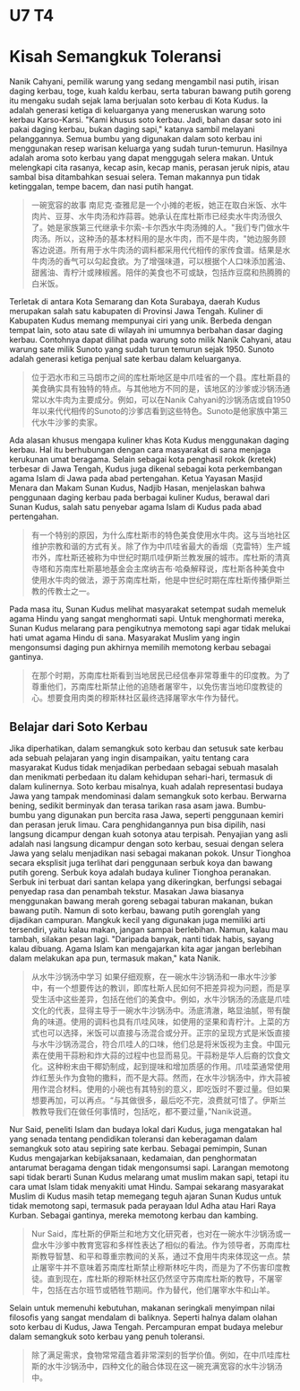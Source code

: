 # U7 T4

# Kisah Semangkuk Toleransi

Nanik Cahyani, pemilik warung yang sedang mengambil nasi putih, irisan daging kerbau, toge, kuah kaldu kerbau, serta taburan bawang putih goreng itu mengaku sudah sejak lama berjualan soto kerbau di Kota Kudus. Ia adalah generasi ketiga di keluarganya yang meneruskan warung soto kerbau Karso-Karsi. "Kami khusus soto kerbau. Jadi, bahan dasar soto ini pakai daging kerbau, bukan daging sapi," katanya sambil melayani pelanggannya. Semua bumbu yang digunakan dalam soto kerbau ini menggunakan resep warisan keluarga yang sudah turun-temurun. Hasilnya adalah aroma soto kerbau yang dapat menggugah selera makan. Untuk melengkapi cita rasanya, kecap asin, kecap manis, perasan jeruk nipis, atau sambal bisa ditambahkan sesuai selera. Teman makannya pun tidak ketinggalan, tempe bacem, dan nasi putih hangat.

> 一碗宽容的故事
> 南尼克·查雅尼是一个小摊的老板，她正在取白米饭、水牛肉片、豆芽、水牛肉汤和炸蒜蓉。她承认在库杜斯市已经卖水牛肉汤很久了。她是家族第三代继承卡尔索-卡尔西水牛肉汤摊的人。"我们专门做水牛肉汤。所以，这种汤的基本材料用的是水牛肉，而不是牛肉，"她边服务顾客边说道。所有用于水牛肉汤的调料都采用代代相传的家传食谱。结果是水牛肉汤的香气可以勾起食欲。为了增强味道，可以根据个人口味添加酱油、甜酱油、青柠汁或辣椒酱。陪伴的美食也不可或缺，包括炸豆腐和热腾腾的白米饭。

Terletak di antara Kota Semarang dan Kota Surabaya, daerah Kudus merupakan salah satu kabupaten di Provinsi Jawa Tengah. Kuliner di Kabupaten Kudus memang mempunyai ciri yang unik. Berbeda dengan tempat lain, soto atau sate di wilayah ini umumnya berbahan dasar daging kerbau. Contohnya dapat dilihat pada warung soto milik Nanik Cahyani, atau warung sate milik Sunoto yang sudah turun temurun sejak 1950. Sunoto adalah generasi ketiga penjual sate kerbau dalam keluarganya.

> 位于泗水市和三马朗市之间的库杜斯地区是中爪哇省的一个县。库杜斯县的美食确实具有独特的特点。与其他地方不同的是，该地区的沙爹或沙锅汤通常以水牛肉为主要成分。例如，可以在Nanik Cahyani的沙锅汤店或自1950年以来代代相传的Sunoto的沙爹店看到这些特色。Sunoto是他家族中第三代水牛沙爹的卖家。

Ada alasan khusus mengapa kuliner khas Kota Kudus menggunakan daging kerbau. Hal itu berhubungan dengan cara masyarakat di sana menjaga kerukunan umat beragama. Selain sebagai kota penghasil rokok (kretek) terbesar di Jawa Tengah, Kudus juga dikenal sebagai kota perkembangan agama Islam di Jawa pada abad pertengahan. Ketua Yayasan Masjid Menara dan Makam Sunan Kudus, Nadjib Hasan, menjelaskan bahwa penggunaan daging kerbau pada berbagai kuliner Kudus, berawal dari Sunan Kudus, salah satu penyebar agama Islam di Kudus pada abad pertengahan.

> 有一个特别的原因，为什么库杜斯市的特色美食使用水牛肉。这与当地社区维护宗教和谐的方式有关。除了作为中爪哇省最大的香烟（克雷特）生产城市外，库杜斯还被称为中世纪时期爪哇伊斯兰教发展的城市。库杜斯的清真寺塔和苏南库杜斯墓地基金会主席纳吉布·哈桑解释说，库杜斯各种美食中使用水牛肉的做法，源于苏南库杜斯，他是中世纪时期在库杜斯传播伊斯兰教的传教士之一。

Pada masa itu, Sunan Kudus melihat masyarakat setempat sudah memeluk agama Hindu yang sangat menghormati sapi. Untuk menghormati mereka, Sunan Kudus melarang para pengikutnya memotong sapi agar tidak melukai hati umat agama Hindu di sana. Masyarakat Muslim yang ingin mengonsumsi daging pun akhirnya memilih memotong kerbau sebagai gantinya.

> 在那个时期，苏南库杜斯看到当地居民已经信奉非常尊重牛的印度教。为了尊重他们，苏南库杜斯禁止他的追随者屠宰牛，以免伤害当地印度教徒的心。想要食用肉类的穆斯林社区最终选择屠宰水牛作为替代。

## Belajar dari Soto Kerbau

Jika diperhatikan, dalam semangkuk soto kerbau dan setusuk sate kerbau ada sebuah pelajaran yang ingin disampaikan, yaitu tentang cara masyarakat Kudus tidak menjadikan perbedaan sebagai sebuah masalah dan menikmati perbedaan itu dalam kehidupan sehari-hari, termasuk di dalam kulinernya. Soto kerbau misalnya, kuah adalah representasi budaya Jawa yang tampak mendominasi dalam semangkuk soto kerbau. Berwarna bening, sedikit berminyak dan terasa tarikan rasa asam jawa. Bumbu-bumbu yang digunakan pun bercita rasa Jawa, seperti penggunaan kemiri dan perasan jeruk limau. Cara penghidangannya pun bisa dipilih, nasi langsung dicampur dengan kuah sotonya atau terpisah. Penyajian yang asli adalah nasi langsung dicampur dengan soto kerbau, sesuai dengan selera Jawa yang selalu menjadikan nasi sebagai makanan pokok. Unsur Tionghoa secara eksplisit juga terlihat dari penggunaan serbuk koya dan bawang putih goreng. Serbuk koya adalah budaya kuliner Tionghoa peranakan. Serbuk ini terbuat dari santan kelapa yang dikeringkan, berfungsi sebagai penyedap rasa dan penambah tekstur. Masakan Jawa biasanya menggunakan bawang merah goreng sebagai taburan makanan, bukan bawang putih. Namun di soto kerbau, bawang putih gorenglah yang dijadikan campuran. Mangkuk kecil yang digunakan juga memiliki arti tersendiri, yaitu kalau makan, jangan sampai berlebihan. Namun, kalau mau tambah, silakan pesan lagi. "Daripada banyak, nanti tidak habis, sayang kalau dibuang. Agama Islam kan mengajarkan kita agar jangan berlebihan dalam melakukan apa pun, termasuk makan," kata Nanik.

> 从水牛沙锅汤中学习
> 如果仔细观察，在一碗水牛沙锅汤和一串水牛沙爹中，有一个想要传达的教训，即库杜斯人民如何不把差异视为问题，而是享受生活中这些差异，包括在他们的美食中。例如，水牛沙锅汤的汤底是爪哇文化的代表，显得主导于一碗水牛沙锅汤中。汤底清澈，略显油腻，带有酸角的味道。使用的调料也具有爪哇风味，如使用的坚果和青柠汁。上菜的方式也可以选择，米饭可以直接与汤混合或分开。正宗的呈现方式是米饭直接与水牛沙锅汤混合，符合爪哇人的口味，他们总是将米饭视为主食。中国元素在使用干蒜粉和炸大蒜的过程中也显而易见。干蒜粉是华人后裔的饮食文化。这种粉末由干椰奶制成，起到提味和增加质感的作用。爪哇菜通常使用炸红葱头作为食物的撒料，而不是大蒜。然而，在水牛沙锅汤中，炸大蒜被用作混合材料。使用的小碗也有其特别的意义，即吃饭时不要过量。但如果想要再加，可以再点。“与其做很多，最后吃不完，浪费就可惜了。伊斯兰教教导我们在做任何事情时，包括吃，都不要过量，”Nanik说道。

Nur Said, peneliti Islam dan budaya lokal dari Kudus, juga mengatakan hal yang senada tentang pendidikan toleransi dan keberagaman dalam semangkuk soto atau sepiring sate kerbau. Sebagai pemimpin, Sunan Kudus mengajarkan kebijaksanaan, kedamaian, dan penghormatan antarumat beragama dengan tidak mengonsumsi sapi. Larangan memotong sapi tidak berarti Sunan Kudus melarang umat muslim makan sapi, tetapi itu cara umat Islam tidak menyakiti umat Hindu. Sampai sekarang masyarakat Muslim di Kudus masih tetap memegang teguh ajaran Sunan Kudus untuk tidak memotong sapi, termasuk pada perayaan Idul Adha atau Hari Raya Kurban. Sebagai gantinya, mereka memotong kerbau dan kambing.

> Nur Said，库杜斯的伊斯兰和地方文化研究者，也对在一碗水牛沙锅汤或一盘水牛沙爹中教育宽容和多样性表达了相似的看法。作为领导者，苏南库杜斯教导智慧、和平和尊重宗教间的关系，通过不食用牛肉来体现这一点。禁止屠宰牛并不意味着苏南库杜斯禁止穆斯林吃牛肉，而是为了不伤害印度教徒。直到现在，库杜斯的穆斯林社区仍然坚守苏南库杜斯的教导，不屠宰牛，包括在古尔班节或牺牲节期间。作为替代，他们屠宰水牛和山羊。

Selain untuk memenuhi kebutuhan, makanan seringkali menyimpan nilai filosofis yang sangat mendalam di baliknya. Seperti halnya dalam olahan soto kerbau di Kudus, Jawa Tengah. Percampuran empat budaya melebur dalam semangkuk soto kerbau yang penuh toleransi.

> 除了满足需求，食物常常蕴含着非常深刻的哲学价值。例如，在中爪哇库杜斯的水牛沙锅汤中，四种文化的融合体现在这一碗充满宽容的水牛沙锅汤中。
